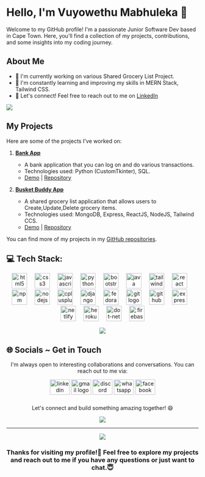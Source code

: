 # Hello, I'm Vuyowethu Mabhuleka 👋

Welcome to my GitHub profile! I'm a passionate Junior Software Dev based in Cape Town. Here, you'll find a collection of my projects, contributions, and some insights into my coding journey.

## About Me

- 🔭 I'm currently working on various Shared Grocery List Project.
- 🌱 I'm constantly learning and improving my skills in MERN Stack, Tailwind CSS.
- 💬 Let's connect! Feel free to reach out to me on [LinkedIn](www.linkedin.com/in/vuyolwethu-mabhuleka-89092b289)

![](https://github-readme-streak-stats.herokuapp.com/?user=VuyolwethuM6&theme=dark&hide_border=false)

## My Projects

Here are some of the projects I've worked on:

1. **[Bank App](https://creative-tutors-website.netlify.app/)**
   - A bank application that you can log on and do various transactions.
   - Technologies used: Python (CustomTkinter), SQL.
   - [Demo](#) | [Repository](https://github.com/VuyolwethuM6/Banking-App)

2. **[Busket Buddy App](https://creative-innovators-portfolio.netlify.app/)**
   - A shared grocery list application that allows users to Create,Update,Delete grocery items.
   - Technologies used: MongoDB, Express, ReactJS, NodeJS, Tailwind CCS.
   - [Demo](#) | [Repository](https://github.com/VuyolwethuM6/Busket-Buddy-App)

You can find more of my projects in my [GitHub repositories](https://github.com/VuyolwethuM6?tab=repositories).

## 💻 Tech Stack:
<div align="center">
  <img src="https://img.shields.io/badge/HTML5-E34F26?logo=html5&logoColor=white&style=for-the-badge" height="40" alt="html5 logo"  />
  <img width="12" />
  <img src="https://img.shields.io/badge/CSS3-1572B6?logo=css3&logoColor=white&style=for-the-badge" height="40" alt="css3 logo"  />
  <img width="12" />
  <img src="https://img.shields.io/badge/JavaScript-F7DF1E?logo=javascript&logoColor=black&style=for-the-badge" height="40" alt="javascript logo"  />
  <img width="12" />
  <img src="https://img.shields.io/badge/Python-3776AB?logo=python&logoColor=white&style=for-the-badge" height="40" alt="python logo"  />
  <img width="12" />
  <img src="https://img.shields.io/badge/Bootstrap-7952B3?logo=bootstrap&logoColor=white&style=for-the-badge" height="40" alt="bootstrap logo"  />
  <img width="12" />
  <img src="https://cdn.jsdelivr.net/gh/devicons/devicon/icons/java/java-original.svg" height="40" alt="java logo"  />
  <img width="12" />
  <img src="https://img.shields.io/badge/Tailwind CSS-06B6D4?logo=tailwindcss&logoColor=black&style=for-the-badge" height="40" alt="tailwindcss logo"  />
  <img width="12" />
  <img src="https://img.shields.io/badge/React-61DAFB?logo=react&logoColor=black&style=for-the-badge" height="40" alt="react logo"  />
  <img width="12" />
  <img src="https://img.shields.io/badge/npm-CB3837?logo=npm&logoColor=white&style=for-the-badge" height="40" alt="npm logo"  />
  <img width="12" />
  <img src="https://img.shields.io/badge/Node.js-339933?logo=nodedotjs&logoColor=white&style=for-the-badge" height="40" alt="nodejs logo"  />
  <img width="12" />
  <img src="https://img.shields.io/badge/C++-00599C?logo=cplusplus&logoColor=white&style=for-the-badge" height="40" alt="cplusplus logo"  />
  <img width="12" />
  <img src="https://img.shields.io/badge/Django-092E20?logo=django&logoColor=white&style=for-the-badge" height="40" alt="django logo"  />
  <img width="12" />
  <img src="https://img.shields.io/badge/Fedora-51A2DA?logo=fedora&logoColor=black&style=for-the-badge" height="40" alt="fedora logo"  />
  <img width="12" />
  <img src="https://img.shields.io/badge/Git-F05032?logo=git&logoColor=white&style=for-the-badge" height="40" alt="git logo"  />
  <img width="12" />
  <img src="https://img.shields.io/badge/GitHub-181717?logo=github&logoColor=white&style=for-the-badge" height="40" alt="github logo"  />
  <img width="12" />
  <img src="https://img.shields.io/badge/Express-000000?logo=express&logoColor=white&style=for-the-badge" height="40" alt="express logo"  />
  <img width="12" />
  <img src="https://img.shields.io/badge/Netlify-00C7B7?logo=netlify&logoColor=black&style=for-the-badge" height="40" alt="netlify logo"  />
  <img width="12" />
  <img src="https://img.shields.io/badge/Heroku-430098?logo=heroku&logoColor=white&style=for-the-badge" height="40" alt="heroku logo"  />
  <img width="12" />
  <img src="https://img.shields.io/badge/.NET-512BD4?logo=dotnet&logoColor=white&style=for-the-badge" height="40" alt="dot-net logo"  />
  <img width="12" />
  <img src="https://img.shields.io/badge/Firebase-FFCA28?logo=firebase&logoColor=black&style=for-the-badge" height="40" alt="firebase logo"  />
</div>
<div align="center">

![](https://github-readme-stats.vercel.app/api/top-langs/?username=VuyolwethuM6&theme=dark&hide_border=false&include_all_commits=false&count_private=false&layout=compact)
</div>

## 🌐 Socials ~ Get in Touch

<div align="center">
I'm always open to interesting collaborations and conversations. You can reach out to me via:


  [<img src="https://raw.githubusercontent.com/maurodesouza/profile-readme-generator/master/src/assets/icons/social/linkedin/default.svg" width="52" height="40" alt="linkedin logo"  />](www.google.com)
  <img src="https://raw.githubusercontent.com/maurodesouza/profile-readme-generator/master/src/assets/icons/social/gmail/default.svg" width="52" height="40" alt="gmail logo"  />
  <img src="https://raw.githubusercontent.com/maurodesouza/profile-readme-generator/master/src/assets/icons/social/discord/default.svg" width="52" height="40" alt="discord logo"  />
  <img src="https://raw.githubusercontent.com/maurodesouza/profile-readme-generator/master/src/assets/icons/social/whatsapp/default.svg" width="52" height="40" alt="whatsapp logo"  />
  <img src="https://raw.githubusercontent.com/maurodesouza/profile-readme-generator/master/src/assets/icons/social/facebook/default.svg" width="52" height="40" alt="facebook logo"  />
</div>

###
<div align="center">
Let's connect and build something amazing together! 😄
<br/>

![](https://quotes-github-readme.vercel.app/api?type=horizontal&theme=radical)

---
   
[![](https://visitcount.itsvg.in/api?id=VuyolwethuM6&icon=0&color=0)](https://visitcount.itsvg.in)

<h3>
Thanks for visiting my profile!🙌 Feel free to explore my projects and reach out to me if you have any questions or just want to chat.😇
</h3>

</div>

